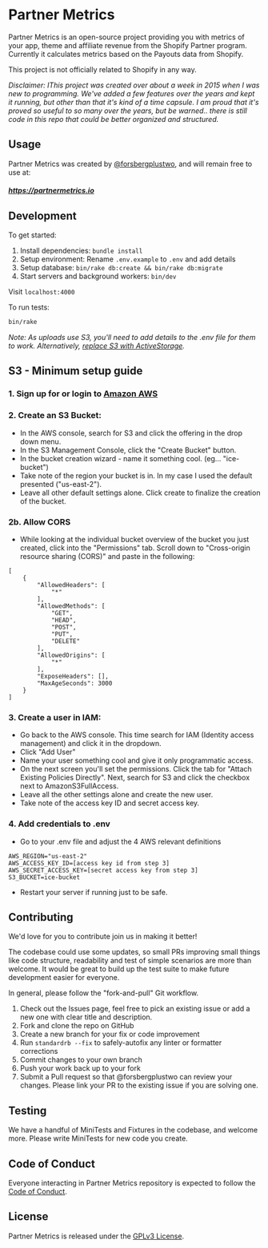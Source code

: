 # Partner Metrics

Partner Metrics is an open-source project providing you with metrics of your app, theme and affiliate revenue from the Shopify Partner program. Currently it calculates metrics based on the Payouts data from Shopify.

This project is not officially related to Shopify in any way.

*Disclaimer: IThis project was created over about a week in 2015 when I was new to programming. We've added a few features over the years and kept it running, but other than that it's kind of a time capsule. I am proud that it's proved so useful to so many over the years, but be warned.. there is still code in this repo that could be better organized and structured.*

## Usage

Partner Metrics was created by [@forsbergplustwo](@forsbergplustwo), and will remain free to use at:

##### https://partnermetrics.io

## Development

To get started:

1. Install dependencies: `bundle install`
2. Setup environment: Rename `.env.example` to `.env` and add details
3. Setup database: `bin/rake db:create && bin/rake db:migrate`
4. Start servers and background workers: `bin/dev`

Visit `localhost:4000`

To run tests:

```bash
bin/rake
```

*Note: As uploads use S3, you'll need to add details to the .env file for them to work. Alternatively, [replace S3 with ActiveStorage](https://github.com/forsbergplustwo/partner-metrics/issues/20).*

## S3 - Minimum setup guide

### 1. Sign up for or login to [Amazon AWS](https://aws.amazon.com)
### 2. Create an S3 Bucket:
* In the AWS console, search for S3 and click the offering in the drop down menu. 
* In the S3 Management Console, click the "Create Bucket" button. 
* In the bucket creation wizard - name it something cool. (eg... "ice-bucket")
* Take note of the region your bucket is in. In my case I used the default presented ("us-east-2").
* Leave all other default settings alone. Click create to finalize the creation of the bucket. 

### 2b. Allow CORS
* While looking at the individual bucket overview of the bucket you just created, click into the "Permissions" tab. Scroll down to "Cross-origin resource sharing (CORS)" and paste in the following:
```
[
    {
        "AllowedHeaders": [
            "*"
        ],
        "AllowedMethods": [
            "GET",
            "HEAD",
            "POST",
            "PUT",
            "DELETE"
        ],
        "AllowedOrigins": [
            "*"
        ],
        "ExposeHeaders": [],
        "MaxAgeSeconds": 3000
    }
]
```            

### 3. Create a user in IAM:
* Go back to the AWS console. This time search for IAM (Identity access management) and click it in the dropdown. 
* Click "Add User"
* Name your user something cool and give it only programmatic access. 
* On the next screen you'll set the permissions. Click the tab for "Attach Existing Policies Directly". Next, search for S3 and click the checkbox next to AmazonS3FullAccess.
* Leave all the other settings alone and create the new user. 
* Take note of the access key ID and secret access key.


### 4. Add credentials to .env
* Go to your .env file and adjust the 4 AWS relevant definitions
```
AWS_REGION="us-east-2"
AWS_ACCESS_KEY_ID=[access key id from step 3]
AWS_SECRET_ACCESS_KEY=[secret access key from step 3]
S3_BUCKET=ice-bucket
```
* Restart your server if running just to be safe. 


## Contributing
We'd love for you to contribute join us in making it better!

The codebase could use some updates, so small PRs improving small things like code structure, readability and test of simple scenarios are more than welcome. It would be great to build up the test suite to make future development easier for everyone.

In general, please follow the "fork-and-pull" Git workflow.

1. Check out the Issues page, feel free to pick an existing issue or add a new one with clear title and description.
2. Fork and clone the repo on GitHub
3. Create a new branch for your fix or code improvement
4. Run `standardrb --fix` to safely-autofix any linter or formatter corrections
5. Commit changes to your own branch
6. Push your work back up to your fork
7. Submit a Pull request so that @forsbergplustwo can review your changes. Please link your PR to the existing issue if you are solving one.

## Testing
We have a handful of MiniTests and Fixtures in the codebase, and welcome more. Please write MiniTests for new code you create.

## Code of Conduct
Everyone interacting in Partner Metrics repository is expected to follow the [Code of Conduct](https://github.com/forsbergplustwo/partner-metrics-saas/blob/main/CODE_OF_CONDUCT.md).

## License

Partner Metrics is released under the [GPLv3 License](https://github.com/forsbergplustwo/partner-metrics-saas/blob/main/LICENSE.md).
